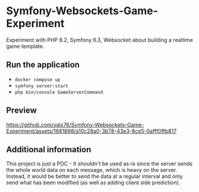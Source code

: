 # Symfony-Websockets-Game-Experiment

Experiment with PHP 8.2, Symfony 6.3, Websocket about building a realtime game template.


## Run the application

- `docker compose up`
- `symfony server:start`
- `php bin/console GameServerCommand`


## Preview

https://github.com/valx76/Symfony-Websockets-Game-Experiment/assets/1681898/a10c28a0-3b78-43e3-8ce5-0afff0ffb817


## Additional information

This project is just a POC - It shouldn't be used as-is since the server sends the whole world data on each message, which is heavy on the server.
<br/>
Instead, it would be better to send the data at a regular interval and only send what has been modified (as well as adding client side prediction).
